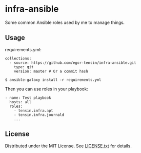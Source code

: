 infra-ansible
=============

Some common Ansible roles used by me to manage things.

Usage
-----

requirements.yml:

```
collections:
  - source: https://github.com/egor-tensin/infra-ansible.git
    type: git
    version: master # Or a commit hash
```

```
$ ansible-galaxy install -r requirements.yml
```

Then you can use roles in your playbook:

```
- name: Test playbook
  hosts: all
  roles:
    - tensin.infra.apt
    - tensin.infra.journald
    ...
```

License
-------

Distributed under the MIT License.
See [LICENSE.txt] for details.

[LICENSE.txt]: LICENSE.txt
